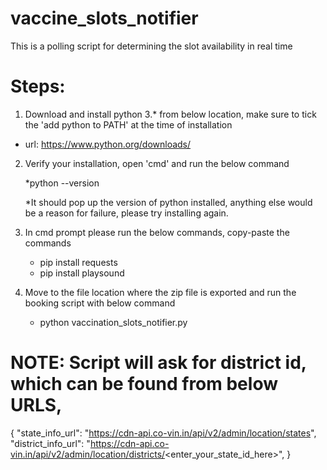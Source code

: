 # vaccine_slots_notifier
This is a polling script for determining the slot availability in real time

# Steps:

1. Download and install python 3.* from below location, make sure to tick the 'add python to PATH' at the time of installation
	
* url: https://www.python.org/downloads/


2. Verify your installation, open 'cmd' and run the below command
	
	*python --version

	*It should pop up the version of python installed, anything else would be a reason for failure, please try installing again.


3. In cmd prompt please run the below commands, copy-paste the commands
	
	* pip install requests
	* pip install playsound


4. Move to the file location where the zip file is exported and run the booking script with below command

	* python vaccination_slots_notifier.py


# NOTE: Script will ask for district id, which can be found from below URLS,

{
 "state_info_url": "https://cdn-api.co-vin.in/api/v2/admin/location/states",
 "district_info_url": "https://cdn-api.co-vin.in/api/v2/admin/location/districts/<enter_your_state_id_here>",
}

